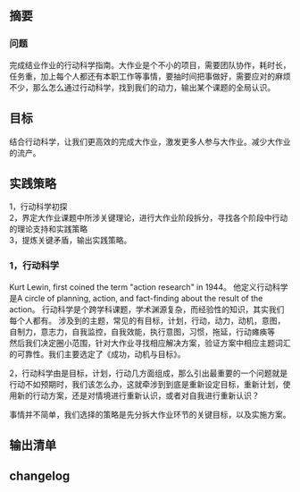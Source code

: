 ## 摘要
### 问题
完成结业作业的行动科学指南。大作业是个不小的项目，需要团队协作，耗时长，任务重，加上每个人都还有本职工作等事情，要抽时间把事做好，需要应对的麻烦不少，那么怎么通过行动科学，找到我们的动力，输出某个课题的全局认识。
## 目标
结合行动科学，让我们更高效的完成大作业，激发更多人参与大作业。减少大作业的流产。
## 实践策略
1，行动科学初探  
2，界定大作业课题中所涉关键理论，进行大作业阶段拆分，寻找各个阶段中行动的理论支持和实践策略  
3，提炼关键矛盾，输出实践策略。  

### 1，行动科学
Kurt Lewin, first coined the term "action research" in 1944。
他定义行动科学是A circle of planning, action, and fact-finding about the result of the action。
行动科学是个跨学科课题，学术渊源复杂，而经验性的知识，其实我们每个人都有。
涉及到的主题，常见的有目标，计划，行动，动力，动机，意图，自制力，意志力，自我监控，自我效能，执行意图，习惯，拖延，行动瘫痪等  
然后我们决定圈小范围，针对大作业寻找相应解决方案，验证方案中相应主题词汇的可靠性。我们主要选定了《成功，动机与目标》。  

2，行动科学由是目标，计划，行动几方面组成，那么引出最重要的一个问题就是行动不如预期时，我们该怎么办，这就牵涉到到底是重新设定目标，重新计划，使用新的行动方案，还是对情境进行重新认识，或者对自我进行重新认识？  

事情并不简单，我们选择的策略是先分拆大作业环节的关键目标，以及实施方案。
## 输出清单

## changelog

